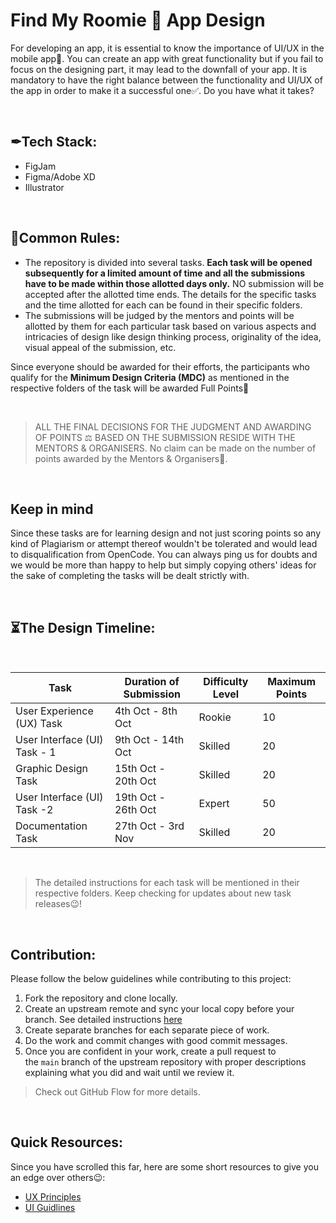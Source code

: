 # Find My Roomie 👬 App Design

For developing an app, it is essential to know the importance of UI/UX in the mobile app📱. You can create an app with great functionality but if you fail to focus on the designing part, it may lead to the downfall of your app. It is mandatory to have the right balance between the functionality and UI/UX of the app in order to make it a successful one✅. Do you have what it takes?

</br>

## ✒Tech Stack:

- FigJam
- Figma/Adobe XD
- Illustrator

</br>

## 🧾Common Rules:

- The repository is divided into several tasks. **Each task will be opened subsequently for a limited amount of time and all the submissions have to be made within those allotted days only.** NO submission will be accepted after the allotted time ends. The details for the specific tasks and the time allotted for each can be found in their specific folders.
- The submissions will be judged by the mentors and points will be allotted by them for each particular task based on various aspects and intricacies of design like design thinking process, originality of the idea, visual appeal of the submission, etc.

Since everyone should be awarded for their efforts, the participants who qualify for the **Minimum Design Criteria (MDC)** as mentioned in the respective folders of the task will be awarded Full Points🎉

</br>

> ALL THE FINAL DECISIONS FOR THE JUDGMENT AND AWARDING OF POINTS ⚖️ BASED ON THE SUBMISSION RESIDE WITH THE MENTORS & ORGANISERS.
No claim can be made on the number of points awarded by the Mentors & Organisers🙂.
> 

</br>

## Keep in mind

Since these tasks are for learning design and not just scoring points so any kind of Plagiarism or attempt thereof wouldn't be tolerated and would lead to disqualification from OpenCode. You can always ping us for doubts and we would be more than happy to help but simply copying others' ideas for the sake of completing the tasks will be dealt strictly with.

</br>

## ⏳The Design Timeline:

</br>

| Task             | Duration of Submission                                              | Difficulty Level      | Maximum Points    |
| ----------------- | ------------------------------------------------------------------ | ---------------------- | ----------------- |
| User Experience (UX) Task | 4th Oct - 8th Oct | Rookie | 10 |
| User Interface (UI) Task - 1 | 9th Oct - 14th Oct | Skilled | 20 |
| Graphic Design Task | 15th Oct - 20th Oct |  Skilled | 20 |
| User Interface (UI) Task -2 | 19th Oct - 26th Oct | Expert | 50 |
| Documentation Task | 27th Oct - 3rd Nov | Skilled | 20 |
  

</br>

> The detailed instructions for each task will be mentioned in their respective folders. Keep checking for updates about new task releases😉!
> 

</br>

## **Contribution:**

Please follow the below guidelines while contributing to this project:

1. Fork the repository and clone locally.
2. Create an upstream remote and sync your local copy before your branch. See detailed instructions [here](https://help.github.com/articles/syncing-a-fork)
3. Create separate branches for each separate piece of work.
4. Do the work and commit changes with good commit messages.
5. Once you are confident in your work, create a pull request to the `main` branch of the upstream repository with proper descriptions explaining what you did and wait until we review it.

> Check out GitHub Flow for more details.
> 

</br>

## Quick Resources:

Since you have scrolled this far, here are some short resources to give you an edge over others😉:

- [UX Principles](https://lawsofux.com/)
- [UI Guidlines](https://www.youtube.com/playlist?list=PLDtHAiqIa4wa5MBbE_XDoqY51sAkQnkjt)
